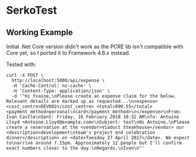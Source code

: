 # SerkoTest

## Working Example

Initial .Net Core version didn't work as the PCRE lib isn't compatible with Core yet, so I ported it to Framework 4.6.x instead.

Tested with:
```
curl -X POST \
  http://localhost:5000/api/expense \
  -H 'Cache-Control: no-cache' \
  -H 'Content-Type: application/json' \
  -d '"Hi Yvaine,\nPlease create an expense claim for the below. Relevant details are marked up as requested...\n<expense><cost_centre>DEV002</cost_centre> <total>890.55</total><payment_method>personal\ncard</payment_method>\n</expense>\nFrom: Ivan Castle\nSent: Friday, 16 February 2018 10:32 AM\nTo: Antoine Lloyd <Antoine.Lloyd@example.com>\nSubject: test\nHi Antoine,\nPlease create a reservation at the <vendor>Viaduct Steakhouse</vendor> our <description>development\nteam's project end celebration dinner</description> on <date>Tuesday 27 April 2017</date>. We expect to\narrive around 7.15pm. Approximately 12 people but I'll confirm exact numbers closer to the day.\nRegards,\nIvan\n"'
```

